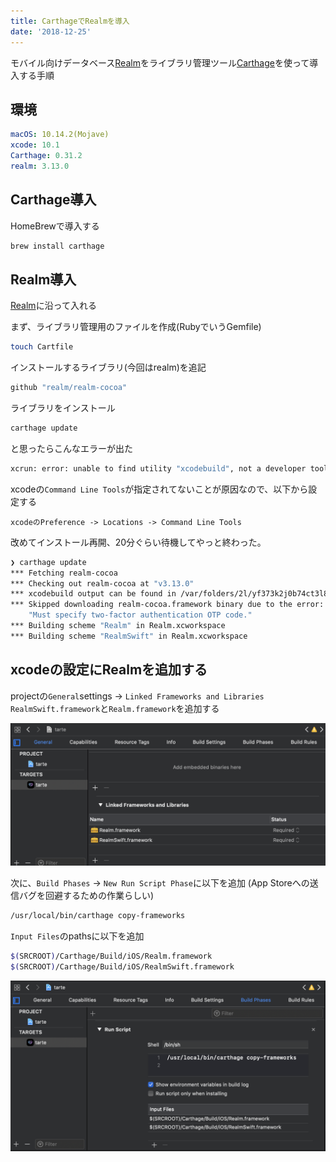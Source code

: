 ```yaml
---
title: CarthageでRealmを導入
date: '2018-12-25'
---
```


モバイル向けデータベース[Realm](https://realm.io/docs/swift/latest/)をライブラリ管理ツール[Carthage](https://github.com/Carthage/Carthage)を使って導入する手順

## 環境

```yaml
macOS: 10.14.2(Mojave)
xcode: 10.1
Carthage: 0.31.2
realm: 3.13.0
```

## Carthage導入

HomeBrewで導入する

```bash
brew install carthage
```

## Realm導入

[Realm](https://realm.io/docs/swift/latest/)に沿って入れる

まず、ライブラリ管理用のファイルを作成(RubyでいうGemfile)

```bash
touch Cartfile
```

インストールするライブラリ(今回はrealm)を追記

```bash
github "realm/realm-cocoa"
```

ライブラリをインストール

```bash
carthage update
```

と思ったらこんなエラーが出た

```bash
xcrun: error: unable to find utility "xcodebuild", not a developer tool or in PATH
```

xcodeの`Command Line Tools`が指定されてないことが原因なので、以下から設定する

```
xcodeのPreference -> Locations -> Command Line Tools
```

改めてインストール再開、20分ぐらい待機してやっと終わった。

```bash
❯ carthage update
*** Fetching realm-cocoa
*** Checking out realm-cocoa at "v3.13.0"
*** xcodebuild output can be found in /var/folders/2l/yf373k2j0b74ct3l842sw7tw0000gn/T/carthage-xcodebuild.bRRsq0.log
*** Skipped downloading realm-cocoa.framework binary due to the error:
	"Must specify two-factor authentication OTP code."
*** Building scheme "Realm" in Realm.xcworkspace
*** Building scheme "RealmSwift" in Realm.xcworkspace
```

## xcodeの設定にRealmを追加する

projectの`General`settings -> `Linked Frameworks and Libraries`
`RealmSwift.framework`と`Realm.framework`を追加する

![xcode_frameworks](./xcode_frameworks.png)

次に、`Build Phases` -> `New Run Script Phase`に以下を追加
(App Storeへの送信バグを回避するための作業らしい)

```bash
/usr/local/bin/carthage copy-frameworks
```

`Input Files`のpathsに以下を追加

```bash
$(SRCROOT)/Carthage/Build/iOS/Realm.framework
$(SRCROOT)/Carthage/Build/iOS/RealmSwift.framework
```

![xcode_run_script](./xcode_run_script.png)
